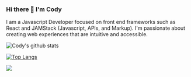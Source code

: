 ### Hi there 👋 I'm Cody

I am a Javascript Developer focused on front end frameworks such as React and JAMStack (Javascript, APIs, and Markup). I'm passionate about creating web experiences that are intuitive and accessible.

![Cody's github stats](https://github-readme-stats.vercel.app/api?username=codywall&show_icons=true&count_private=true)

[![Top Langs](https://github-readme-stats.vercel.app/api/top-langs/?username=codywall)](https://github.com/anuraghazra/github-readme-stats)

![](https://komarev.com/ghpvc/?username=your-github-username)
